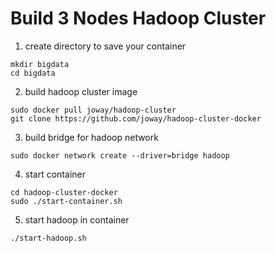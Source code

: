 # Build 3 Nodes Hadoop Cluster
1. create directory to save your container
```
mkdir bigdata
cd bigdata
```
2. build hadoop cluster image
```
sudo docker pull joway/hadoop-cluster
git clone https://github.com/joway/hadoop-cluster-docker
```
3. build bridge for hadoop network
```
sudo docker network create --driver=bridge hadoop
```
4. start container
```
cd hadoop-cluster-docker
sudo ./start-container.sh
```
5. start hadoop in container
```
./start-hadoop.sh
```
